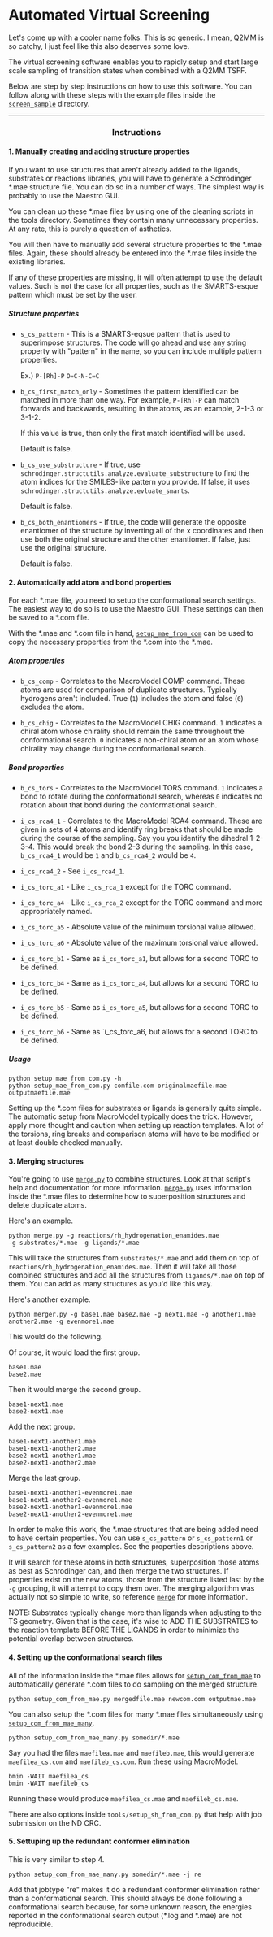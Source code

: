 # Automated Virtual Screening

Let's come up with a cooler name folks. This is so generic. I mean, Q2MM is so
catchy, I just feel like this also deserves some love.

The virtual screening software enables you to rapidly setup and start large
scale sampling of transition states when combined with a Q2MM TSFF.

Below are step by step instructions on how to use this software. You can follow
along with these steps with the example files inside the
[`screen_sample`](../screen_sample) directory.

---

### <center>Instructions</center>

#### 1. Manually creating and adding structure properties

If you want to use structures that aren't already added to the ligands,
substrates or reactions libraries, you will have to generate a Schrödinger
\*.mae structure file. You can do so in a number of ways. The simplest way is
probably to use the Maestro GUI.

You can clean up these \*.mae files by using one of the cleaning scripts in the
tools directory. Sometimes they contain many unnecessary properties. At any
rate, this is purely a question of asthetics.

You will then have to manually add several structure properties to the \*.mae
files. Again, these should already be entered into the \*.mae files inside the
existing libraries.

If any of these properties are missing, it will often attempt to use the default
values. Such is not the case for all properties, such as the SMARTS-esque
pattern which must be set by the user.

##### Structure properties

* `s_cs_pattern` - This is a SMARTS-eqsue pattern that is used to superimpose
structures. The code will go ahead and use any string property with "pattern" in
the name, so you can include multiple pattern properties.

   Ex.) `P-[Rh]-P` `O=C-N-C=C`

* `b_cs_first_match_only` - Sometimes the pattern identified can be matched in
more than one way. For example, `P-[Rh]-P` can match forwards and backwards,
resulting in the atoms, as an example, 2-1-3 or 3-1-2.

   If this value is true, then only the first match identified will be used.

   Default is false.

* `b_cs_use_substructure` - If true, use
`schrodinger.structutils.analyze.evaluate_substructure` to find the atom
indices for the SMILES-like pattern you provide. If false, it uses
`schrodinger.structutils.analyze.evluate_smarts`.

   Default is false.

* `b_cs_both_enantiomers` - If true, the code will generate the opposite
enantiomer of the structure by inverting all of the x coordinates and then use
both the original structure and the other enantiomer. If false, just use the
original structure.

   Default is false.

#### 2. Automatically add atom and bond properties

For each \*.mae file, you need to setup the conformational search settings. The
easiest way to do so is to use the Maestro GUI. These settings can then be saved
to a \*.com file.

With the \*.mae and \*.com file in hand,
[`setup_mae_from_com`](../screen/setup_mae_from_com.py) can be used to copy the
necessary properties from the \*.com into the \*.mae.

##### Atom properties

* `b_cs_comp` - Correlates to the MacroModel COMP command. These atoms are
used for comparison of duplicate structures. Typically hydrogens aren't
included. True (`1`) includes the atom and false (`0`) excludes the atom.

* `b_cs_chig` - Correlates to the MacroModel CHIG command. `1` indicates a
chiral atom whose chirality should remain the same throughout the conformational
search. `0` indicates a non-chiral atom or an atom whose chirality may change
during the conformational search.

##### Bond properties

* `b_cs_tors` - Correlates to the MacroModel TORS command. `1` indicates a bond
to rotate during the conformational search, whereas `0` indicates no rotation
about that bond during the conformational search.

* `i_cs_rca4_1` - Correlates to the MacroModel RCA4 command. These are given in
sets of 4 atoms and identify ring breaks that should be made during the course
of the sampling. Say you you identify the dihedral 1-2-3-4. This would break the
bond 2-3 during the sampling. In this case, `b_cs_rca4_1` would be `1` and
`b_cs_rca4_2` would be `4`.

* `i_cs_rca4_2` - See `i_cs_rca4_1`.

* `i_cs_torc_a1` - Like `i_cs_rca_1` except for the TORC command.

* `i_cs_torc_a4` - Like `i_cs_rca_2` except for the TORC command and more
appropriately named.

* `i_cs_torc_a5` - Absolute value of the minimum torsional value allowed.

* `i_cs_torc_a6` - Absolute value of the maximum torsional value allowed.

* `i_cs_torc_b1` - Same as `i_cs_torc_a1`, but allows for a second TORC to be
defined.

* `i_cs_torc_b4` - Same as `i_cs_torc_a4`, but allows for a second TORC to be
defined.

* `i_cs_torc_b5` - Same as `i_cs_torc_a5`, but allows for a second TORC to be
defined.

* `i_cs_torc_b6` - Same as `i_cs_torc_a6, but allows for a second TORC to be
defined.

##### Usage

```
python setup_mae_from_com.py -h
python setup_mae_from_com.py comfile.com originalmaefile.mae outputmaefile.mae
```

Setting up the \*.com files for substrates or ligands is generally quite simple.
The automatic setup from MacroModel typically does the trick. However, apply
more thought and caution when setting up reaction templates. A lot of the
torsions, ring breaks and comparison atoms will have to be modified or at least
double checked manually.


#### 3. Merging structures

You're going to use
[`merge.py`](../screen/merge.py)
to combine structures. Look at that script's help
and documentation for more information.
[`merge.py`](../screen/merge.py)
uses information inside the
\*.mae files to determine how to superposition structures and delete duplicate
atoms.

Here's an example.

```
python merge.py -g reactions/rh_hydrogenation_enamides.mae
-g substrates/*.mae -g ligands/*.mae
```

This will take the structures from `substrates/*.mae` and add them on top of
`reactions/rh_hydrogenation_enamides.mae`. Then it will take all
those combined structures and add all the structures from
`ligands/*.mae` on top of them. You can add as many structures as
you'd like this way.

Here's another example.

```
python merger.py -g base1.mae base2.mae -g next1.mae -g another1.mae
another2.mae -g evenmore1.mae
```

This would do the following.

Of course, it would load the first group.

```
base1.mae
base2.mae
```

Then it would merge the second group.

```
base1-next1.mae
base2-next1.mae
```

Add the next group.

```
base1-next1-another1.mae
base1-next1-another2.mae
base2-next1-another1.mae
base2-next1-another2.mae
```

Merge the last group.

```
base1-next1-another1-evenmore1.mae
base1-next1-another2-evenmore1.mae
base2-next1-another1-evenmore1.mae
base2-next1-another2-evenmore1.mae
```

In order to make this work, the \*.mae structures that are being added need
to have certain properties. You can use `s_cs_pattern` or `s_cs_pattern1` or
`s_cs_pattern2` as a few examples. See the properties descriptions above.

It will search for these atoms in both structures, superposition those atoms
as best as Schrodinger can, and then merge the two structures. If properties
exist on the new atoms, those from the structure listed last by the `-g`
grouping, it will attempt to copy them over. The merging algorithm was actually
not so simple to write, so reference [`merge`](../screen/merge.py) for more
information.

NOTE: Substrates typically change more than ligands when adjusting to the TS
geometry. Given that is the case, it's wise to ADD THE SUBSTRATES to the
reaction template BEFORE THE LIGANDS in order to minimize the potential overlap
between structures.

#### 4. Setting up the conformational search files

All of the information inside the \*.mae files allows for
[`setup_com_from_mae`](../screen/setup_com_from_mae.py)
to automatically generate \*.com files to do sampling on the merged structure.

```
python setup_com_from_mae.py mergedfile.mae newcom.com outputmae.mae
```

You can also setup the \*.com files for many \*.mae files simultaneously using
[`setup_com_from_mae_many`](../screen/setup_com_from_mae_many.py).

```
python setup_com_from_mae_many.py somedir/*.mae
```

Say you had the files `maefilea.mae` and `maefileb.mae`, this would generate
`maefilea_cs.com` and `maefileb_cs.com`. Run these using MacroModel.

```
bmin -WAIT maefilea_cs
bmin -WAIT maefileb_cs
```

Running these would produce `maefilea_cs.mae` and `maefileb_cs.mae`.

There are also options inside `tools/setup_sh_from_com.py` that help with job
submission on the ND CRC.

#### 5. Settuping up the redundant conformer elimination

This is very similar to step 4.

```
python setup_com_from_mae_many.py somedir/*.mae -j re
```

Add that jobtype "re" makes it do a redundant conformer elimination rather than
a conformational search. This should always be done following a conformational
search because, for some unknown reason, the energies reported in the
conformational search output (\*.log and \*.mae) are not reproducible.
